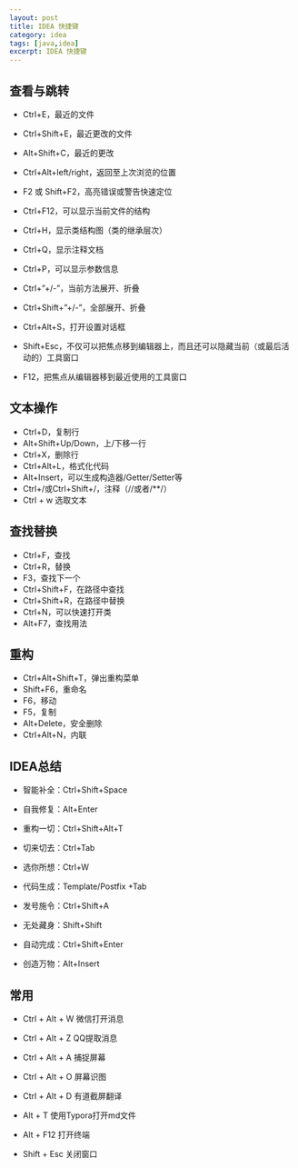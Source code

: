 ```yaml
---
layout: post
title: IDEA 快捷键
category: idea
tags: [java,idea]
excerpt: IDEA 快捷键
---
```


## 查看与跳转
- Ctrl+E，最近的文件
- Ctrl+Shift+E，最近更改的文件
- Alt+Shift+C，最近的更改
- Ctrl+Alt+left/right，返回至上次浏览的位置
- F2 或 Shift+F2，高亮错误或警告快速定位

- Ctrl+F12，可以显示当前文件的结构 
- Ctrl+H，显示类结构图（类的继承层次）
- Ctrl+Q，显示注释文档
- Ctrl+P，可以显示参数信息

- Ctrl+”+/-”，当前方法展开、折叠
- Ctrl+Shift+”+/-”，全部展开、折叠

- Ctrl+Alt+S，打开设置对话框
- Shift+Esc，不仅可以把焦点移到编辑器上，而且还可以隐藏当前（或最后活动的）工具窗口
- F12，把焦点从编辑器移到最近使用的工具窗口

## 文本操作
- Ctrl+D，复制行
- Alt+Shift+Up/Down，上/下移一行
- Ctrl+X，删除行
- Ctrl+Alt+L，格式化代码
- Alt+Insert，可以生成构造器/Getter/Setter等 
- Ctrl+/或Ctrl+Shift+/，注释（//或者/**/）
- Ctrl + w 选取文本

## 查找替换
- Ctrl+F，查找
- Ctrl+R，替换
- F3，查找下一个
- Ctrl+Shift+F，在路径中查找
- Ctrl+Shift+R，在路径中替换
- Ctrl+N，可以快速打开类  
- Alt+F7，查找用法


## 重构
- Ctrl+Alt+Shift+T，弹出重构菜单
- Shift+F6，重命名
- F6，移动
- F5，复制
- Alt+Delete，安全删除
- Ctrl+Alt+N，内联



## IDEA总结
- 智能补全：Ctrl+Shift+Space

- 自我修复：Alt+Enter

- 重构一切：Ctrl+Shift+Alt+T

- 切来切去：Ctrl+Tab

- 选你所想：Ctrl+W

- 代码生成：Template/Postfix +Tab

- 发号施令：Ctrl+Shift+A

- 无处藏身：Shift+Shift

- 自动完成：Ctrl+Shift+Enter

- 创造万物：Alt+Insert

## 常用
- Ctrl + Alt + W 微信打开消息

- Ctrl + Alt + Z QQ提取消息
- Ctrl + Alt + A 捕捉屏幕
- Ctrl + Alt + O 屏幕识图

- Ctrl + Alt + D 有道截屏翻译

- Alt + T 使用Typora打开md文件

- Alt + F12 打开终端

- Shift + Esc 关闭窗口
